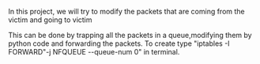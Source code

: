 In this project, we will try to modify the packets that are coming from the victim and going to victim

This can be done by trapping all the packets in a queue,modifying them by python code and forwarding the packets.
To create type "iptables -I FORWARD"-j NFQUEUE --queue-num 0" in terminal. 